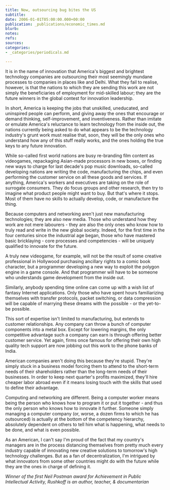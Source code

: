 ```yaml
---
title: Now, outsourcing bug bites the US
subtitle: 
date: 2006-01-01T05:00:00.000+00:00
publication: _publications/economic_times.md
blurb: 
notes: 
refs: 
sources: 
categories:
- _categories/periodicals.md

---
```

It is in the name of innovation that America's biggest and brightest technology companies are outsourcing their most seemingly mundane processes to companies in places like and Delhi. What they fail to realise, however, is that the nations to which they are sending this work are not simply the beneficiaries of employment for mid-skilled labour; they are the future winners in the global contest for innovation leadership.

In short, America is keeping the jobs that unskilled, uneducated, and uninspired people can perform, and giving away the ones that encourage or demand thinking, self-improvement, and inventiveness. Rather than imitate or emulate America's reluctance to learn technology from the inside out, the nations currently being asked to do what appears to be the technology industry's grunt work must realise that, soon, they will be the only ones who understand how any of this stuff really works, and the ones holding the true keys to any future innovation.

While so-called first world nations are busy re-branding film content as videogames, repackaging Asian-made processors in new boxes, or finding new ways to charge for last decade's pop music downloads, so-called developing nations are writing the code, manufacturing the chips, and even performing the customer service on all these goods and services. If anything, America's workers and executives are taking on the role of surrogate consumers. They do focus groups and other research, then try to imagine what product people might want to buy. But that's where it stops. Most of them have no skills to actually develop, code, or manufacture the thing.

Because computers and networking aren't just new manufacturing technologies; they are also new media. Those who understand how they work are not mere labourers - they are also the only ones who know how to truly read and write in the new global society. Indeed, for the first time in the four centuries since the industrial age began, those who have mastered basic bricklaying - core processes and competencies - will be uniquely qualified to innovate for the future.

A truly new videogame, for example, will not be the result of some creative professional in Hollywood purchasing ancillary rights to a comic book character, but a programmer developing a new way to exploit the polygon engine in a game console. And that programmer will have to be someone who understands game development from the inside out.

Similarly, anybody spending time online can come up with a wish list of fantasy Internet applications. Only those who have spent hours familiarizing themselves with transfer protocols, packet switching, or data compression will be capable of marrying these dreams with the possible - or the yet-to-be possible.

This sort of expertise isn't limited to manufacturing, but extends to customer relationships. Any company can throw a bunch of computer components into a metal box. Except for lowering margins, the only competitive advantage such a company can earn is through offering better customer service. Yet again, firms once famous for offering their own high quality tech support are now jobbing out this work to the phone banks of India.

American companies aren't doing this because they're stupid. They're simply stuck in a business model forcing them to attend to the short-term needs of their shareholders rather than the long-term needs of their businesses. In order to keep next quarter's profits maximized, they'll hire cheaper labor abroad even if it means losing touch with the skills that used to define their advantage.

Computing and networking are different. Being a computer worker means being the person who knows how to program it or put it together - and thus the only person who knows how to innovate it further. Someone simply managing a computer company (or, worse, a dozen firms to which he has outsourced) is actually at the bottom of the competency hierarchy, absolutely dependent on others to tell him what is happening, what needs to be done, and what is even possible.

As an American, I can't say I'm proud of the fact that my country's managers are in the process distancing themselves from pretty much every industry capable of innovating new creative solutions to tomorrow's high technology challenges. But as a fan of decentralization, I'm intrigued by what innovators from some other countries might do with the future while they are the ones in charge of defining it.

*Winner of the first Neil Postman award for Achievement in Public Intellectual Activity, Rushkoff is an author, teacher, & documentarian*